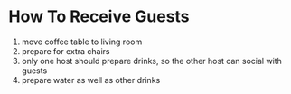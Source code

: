 # How To Receive Guests

1. move coffee table to living room
1. prepare for extra chairs
1. only one host should prepare drinks, so the other host can social with guests
1. prepare water as well as other drinks
